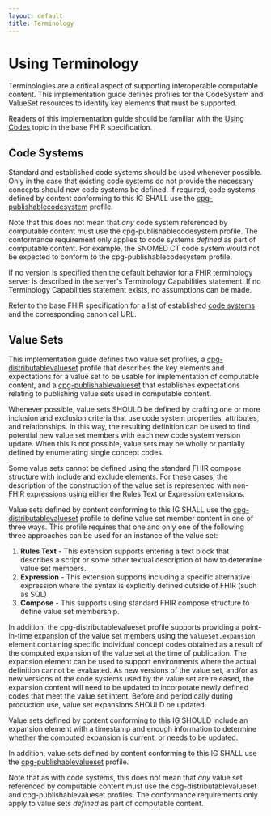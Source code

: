 ```yaml
---
layout: default
title: Terminology
---
```


# Using Terminology

Terminologies are a critical aspect of supporting interoperable computable content. This implementation guide defines profiles for the CodeSystem and ValueSet resources to identify key elements that must be supported.

Readers of this implementation guide should be familiar with the [Using Codes](http://hl7.org/fhir/R4/terminologies.html) topic in the base FHIR specification.

## Code Systems

Standard and established code systems should be used whenever possible. Only in the case that existing code systems do not provide the necessary concepts should new code systems be defined. If required, code systems defined by content conforming to this IG SHALL use the [cpg-publishablecodesystem](StructureDefinition-cpg-publishablecodesystem.html) profile.

Note that this does not mean that _any_ code system referenced by computable content must use the cpg-publishablecodesystem profile. The conformance requirement only applies to code systems _defined_ as part of computable content. For example, the SNOMED CT code system would not be expected to conform to the cpg-publishablecodesystem profile.

If no version is specified then the default behavior for a FHIR terminology server is described in the server's Terminology Capabilities statement. If no Terminology Capabilities statement exists, no assumptions can be made.

Refer to the base FHIR specification for a list of established [code systems](http://hl7.org/fhir/R4/terminologies-systems.html) and the corresponding canonical URL.

## Value Sets

This implementation guide defines two value set profiles, a [cpg-distributablevalueset](StructureDefinition-cpg-distributablevalueset.html) profile that describes the key elements and expectations for a value set to be usable for implementation of computable content, and a [cpg-publishablevalueset](StructureDefinition-cpg-publishablevalueset.html) that establishes expectations relating to publishing value sets used in computable content.

Whenever possible, value sets SHOULD be defined by crafting one or more inclusion and exclusion criteria that use code system properties, attributes, and relationships. In this way, the resulting definition can be used to find potential new value set members with each new code system version update. When this is not possible, value sets may be wholly or partially defined by enumerating single concept codes.

Some value sets cannot be defined using the standard FHIR compose structure with include and exclude elements. For these cases, the description of the construction of the value set is represented with non-FHIR expressions using either the Rules Text or Expression extensions.

Value sets defined by content conforming to this IG SHALL use the [cpg-distributablevalueset](StructureDefinition-cpg-distributablevalueset.html) profile to define value set member content in one of three ways. This profile requires that one and only one of the following three approaches can be used for an instance of the value set:

1. **Rules Text** - This extension supports entering a text block that describes a script or some other textual description of how to determine value set members.
2. **Expression** - This extension supports including a specific alternative expression where the syntax is explicitly defined outside of FHIR (such as SQL)
3. **Compose** - This supports using standard FHIR compose structure to define value set membership.

In addition, the cpg-distributablevalueset profile supports providing a point-in-time expansion of the value set members using the `ValueSet.expansion` element containing specific individual concept codes obtained as a result of the computed expansion of the value set at the time of publication. The expansion element can be used to support environments where the actual definition cannot be evaluated. As new versions of the value set, and/or as new versions of the code systems used by the value set are released, the expansion content will need to be updated to incorporate newly defined codes that meet the value set intent. Before and periodically during production use, value set expansions SHOULD be updated.

Value sets defined by content conforming to this IG SHOULD include an expansion element with a timestamp and enough information to determine whether the computed expansion is current, or needs to be updated.

In addition, value sets defined by content conforming to this IG SHALL use the [cpg-publishablevalueset](StructureDefinition-cpg-publishablevalueset.html) profile.

Note that as with code systems, this does not mean that _any_ value set referenced by computable content must use the cpg-distributablevalueset and cpg-publishablevalueset profiles. The conformance requirements only apply to value sets _defined_ as part of computable content.
